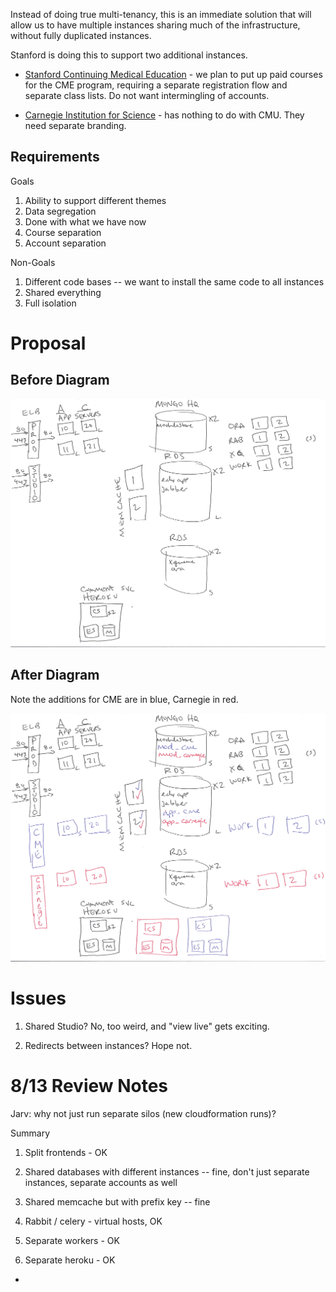 Instead of doing true multi-tenancy, this is an immediate solution
that will allow us to have multiple instances sharing much of the
infrastructure, without fully duplicated instances.

Stanford is doing this to support two additional instances. 

* [Stanford Continuing Medical Education][cme] - we plan to put up paid
  courses for the CME program, requiring a separate registration flow
  and separate class lists.  Do not want intermingling of accounts.

* [Carnegie Institution for Science][carn] - has nothing to do with CMU.
  They need separate branding.

  [cme]: http://cme.stanford.edu/
  [carn]: http://carnegiescience.edu/

Requirements
------------

Goals

1. Ability to support different themes
2. Data segregation
3. Done with what we have now
4. Course separation
5. Account separation

Non-Goals

1. Different code bases -- we want to install the same code to all instances
2. Shared everything
3. Full isolation


Proposal
========

Before Diagram
--------------

![Pre](image/multi-pre.png)




After Diagram
--------------

Note the additions for CME are in blue, Carnegie in red.

![Post](image/multi-post.png)


Issues
======

1. Shared Studio?  No, too weird, and "view live" gets exciting.

2. Redirects between instances?  Hope not.



8/13 Review Notes
=================

Jarv: why not just run separate silos (new cloudformation runs)?

Summary

1. Split frontends - OK

2. Shared databases with different instances -- fine, don't just separate instances, separate accounts as well

3. Shared memcache but with prefix key -- fine

4. Rabbit / celery - virtual hosts, OK

5. Separate workers - OK

6. Separate heroku - OK

  - 
